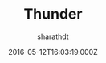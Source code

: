 ---
layout: JamstackTheme
title: Thunder
github: https://github.com/sharu725/thunder
demo: https://webjeda.com/thunder/
author: sharathdt
ssg: Jekyll
date: 2016-05-12T16:03:19.000Z
description: A minimal and superfast Jekyll theme
stale: false
---